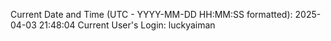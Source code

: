 Current Date and Time (UTC - YYYY-MM-DD HH:MM:SS formatted): 2025-04-03 21:48:04
Current User's Login: luckyaiman
